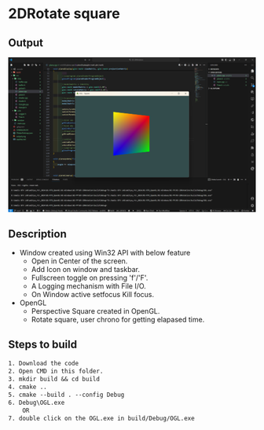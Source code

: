 # 2DRotate square

## Output

![alt text](output.png)

## Description

- Window created using Win32 API with below feature
  - Open in Center of the screen.
  - Add Icon on window and taskbar.
  - Fullscreen toggle on pressing 'f'/'F'.
  - A Logging mechanism with File I/O.
  - On Window active setfocus Kill focus.
- OpenGL
  - Perspective Square created in OpenGL.
  - Rotate square, user chrono for getting elapased time.

## Steps to build

    1. Download the code
    2. Open CMD in this folder.
    3. mkdir build && cd build
    4. cmake ..
    5. cmake --build . --config Debug
    6. Debug\OGL.exe
        OR
    7. double click on the OGL.exe in build/Debug/OGL.exe

